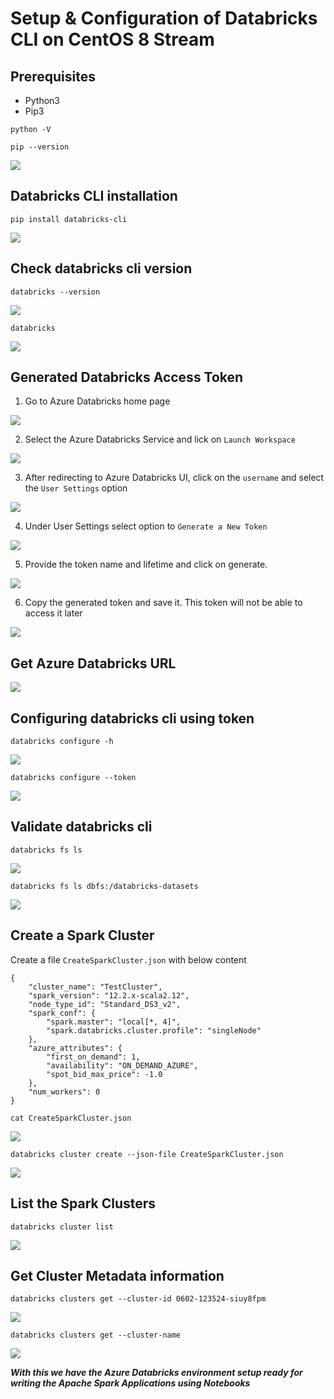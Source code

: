 # Setup & Configuration of Databricks CLI on CentOS 8 Stream

## Prerequisites

* Python3
* Pip3

```
python -V

pip --version
```

<img src="Screenshots/DatabricksCLI/1Python3Pip3Versions.jpg">

## Databricks CLI installation

```
pip install databricks-cli
```

<img src="Screenshots/DatabricksCLI/2DatabricksCLIInstall.jpg">

## Check databricks cli version

```
databricks --version
```

<img src="Screenshots/DatabricksCLI/2DatabricksCLIVersion.jpg">

```
databricks
```

<img src="Screenshots/DatabricksCLI/3DatabricksCLIOptions.jpg">

## Generated Databricks Access Token

1. Go to Azure Databricks home page

<img src="Screenshots/DatabricksCLI/5AzureDatabricksService.jpg">

2. Select the Azure Databricks Service and lick on `Launch Workspace`

<img src="Screenshots/DatabricksCLI/6LaunchAzureDatabricksWorkspace.jpg">

3. After redirecting to Azure Databricks UI, click on the `username` and select the `User Settings` option

<img src="Screenshots/DatabricksCLI/7AzureDatabricksUserSettings.jpg">

4. Under User Settings select option to `Generate a New Token`

<img src="Screenshots/DatabricksCLI/8AzureDatabricksUserSettingsGenerateToken.jpg">

5. Provide the token name and lifetime and click on generate.

<img src="Screenshots/DatabricksCLI/9GenerateToken.jpg">

6. Copy the generated token and save it. This token will not be able to access it later
<img src="Screenshots/DatabricksCLI/10NewToken.jpg">

## Get Azure Databricks URL

<img src="Screenshots/DatabricksCLI/11AzureDatabricksURL.jpg">

## Configuring databricks cli using token

```
databricks configure -h
```

<img src="Screenshots/DatabricksCLI/4DatabricksCLIConfigureOptions.jpg">

```
databricks configure --token
```

<img src="Screenshots/DatabricksCLI/12DatabricksCLIConfigureToken.jpg">

## Validate databricks cli

```
databricks fs ls
```

<img src="Screenshots/DatabricksCLI/13DatabricksCLIValidation.jpg">

```
databricks fs ls dbfs:/databricks-datasets
```

<img src="Screenshots/DatabricksCLI/14DatabricksCLIValidation.jpg">

## Create a Spark Cluster

Create a file `CreateSparkCluster.json` with below content

```
{
    "cluster_name": "TestCluster",
    "spark_version": "12.2.x-scala2.12",
    "node_type_id": "Standard_DS3_v2",
    "spark_conf": {
        "spark.master": "local[*, 4]",
        "spark.databricks.cluster.profile": "singleNode"
    },
    "azure_attributes": {
        "first_on_demand": 1,
        "availability": "ON_DEMAND_AZURE",
        "spot_bid_max_price": -1.0
    },
    "num_workers": 0
}
```

```
cat CreateSparkCluster.json
```

<img src="Screenshots/DatabricksCLI/15CreateSparkClusterJsonFile.jpg">

```
databricks cluster create --json-file CreateSparkCluster.json
```

<img src="Screenshots/DatabricksCLI/16CreateSparkCluster.jpg">

## List the Spark Clusters

```
databricks cluster list
```

<img src="Screenshots/DatabricksCLI/17SparkClusterList.jpg">

## Get Cluster Metadata information

```
databricks clusters get --cluster-id 0602-123524-siuy8fpm
```

<img src="Screenshots/DatabricksCLI/18SparkClusterMetadata.jpg">

```
databricks clusters get --cluster-name 
```

<img src="Screenshots/DatabricksCLI/19SparkClusterMetadataWithName.jpg">

***With this we have the Azure Databricks environment setup ready for writing the Apache Spark Applications using Notebooks***
